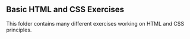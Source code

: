 ## Basic HTML and CSS Exercises

This folder contains many different exercises working on HTML and CSS principles.
